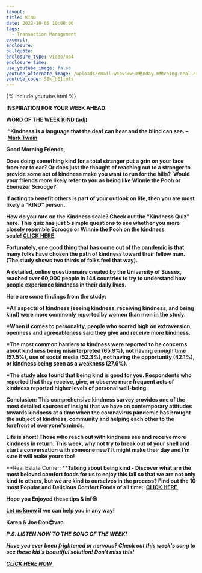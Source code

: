 ```yaml
---
layout:
title: KIND
date: 2022-10-05 10:00:00
tags:
  - Transaction Management
excerpt:
enclosure:
pullquote:
enclosure_type: video/mp4
enclosure_time:
use_youtube_image: false
youtube_alternate_image: /uploads/email-webview-m😎nday-m😎rning-real-estate-hotlists.png
youtube_code: SIk_bE1imls
---
```

{% include youtube.html %}

**INSPIRATION FOR YOUR WEEK AHEAD:**

**WORD OF THE WEEK&nbsp;[KIND](https://www.bing.com/search?q=what%20is%20the%20meaning%20of%20Kind%20as%20an%20adjective%3F&amp;qs=n&amp;form=QBRE&amp;=%25eManage%20Your%20Search%20History%25E&amp;sp=-1&amp;pq=what%20is%20the%20meaning%20of%20kind%20as%20an%20adjective%3F&amp;sc=10-44&amp;sk=&amp;cvid=645EA8CB37A54CE5ACD4D111F6B1E213&amp;ghsh=0&amp;ghacc=0&amp;ghpl=)&nbsp;(adj)**

**&nbsp;“Kindness is a language that the deaf can hear and the blind can see. –&nbsp;[Mark Twain](https://www.goodreads.com/author/quotes/4833566.Carroll_Bryant)**

**Good Morning Friends,**

**Does doing something kind for a total stranger put a grin on your face from ear to ear? Or does just the thought of reaching out to a stranger to provide some act of kindness make you want to run for the hills?&nbsp; Would your friends more likely refer to you as being like Winnie the Pooh or Ebenezer Scrooge? &nbsp;**

**If acting to benefit others is part of your outlook on life, then you are most likely a “KIND” person.**

**How do you rate on the Kindness scale? Check out the “Kindness Quiz" here. This quiz has just 5 simple questions to see whether you more closely resemble Scrooge or Winnie the Pooh on the kindness scale\!&nbsp;[CLICK HERE](https://www.buildquizzes.com/QKU3TR)**

**Fortunately, one good thing that has come out of the pandemic is that many folks have chosen the path of kindness toward their fellow man. (The study shows two thirds of folks feel that way).**

**A detailed, online questionnaire created by the University of Sussex, reached over 60,000 people in 144 countries to try to understand how people experience kindness in their daily lives.**

**Here are some findings from the study:**

**\*All aspects of kindness (seeing kindness, receiving kindness, and being kind) were more commonly reported by women than men in the study.&nbsp;**

**\*When it comes to personality, people who scored high on extraversion, openness and agreeableness said they give and receive more kindness.**

**\*The most common barriers to kindness were reported to be concerns about kindness being misinterpreted (65.9%), not having enough time (57.5%), use of social media (52.3%), not having the opportunity (42.1%), or kindness being seen as a weakness (27.6%). &nbsp;**

**\*The study also found that being kind is good for you. Respondents who reported that they receive, give, or observe more frequent acts of kindness reported higher levels of personal well-being.&nbsp;**

**Conclusion: This comprehensive kindness survey provides one of the most detailed sources of insight that we have on contemporary attitudes towards kindness at a time when the coronavirus pandemic has brought the subject of kindness, community and helping each other to the forefront of everyone's minds.**

**Life is short\! Those who reach out with kindness see and receive more kindness in return. This week, why not try to break out of your shell and start a conversation with someone new? It might make their day and I’m sure it will make yours too\!**

**Real Estate Corner:&nbsp;****Talking about being kind - Discover what are the most beloved comfort foods for us to enjoy this fall so that we are not only kind to others, but we are kind to ourselves in the process? Find out the 10 most Popular and Delicious Comfort Foods of all time: &nbsp;[CLICK HERE&nbsp;](https://www.tasteofhome.com/collection/top-10-comfort-food-recipes/)**

**Hope you Enjoyed these tips & inf😎**

**[Let us know](https://longislandrealestatevideoblog.com/contact)&nbsp;if we can help you in any way\!&nbsp;**

**Karen & Joe Don😎van&nbsp;**

***P.S. LISTEN NOW TO THE SONG OF THE WEEK\!***

***Have you ever been frightened or nervous? Check out this week's song to see these kid's beautiful solution\! Don't miss this\!***

***[CLICK HERE NOW&nbsp;](https://youtu.be/CxHMO4mH16k)&nbsp;&nbsp;***&nbsp;